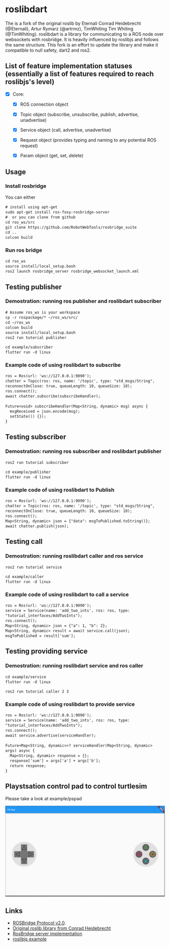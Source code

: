 # roslibdart

The is a fork of the original roslib by Eternali Conrad Heidebrecht (@Eternali), Artur Rymarz (@artrmz), TimWhiting Tim Whiting (@TimWhiting). roslibdart is a library for communicating to a ROS node over websockets with rosbridge. It is heavily influenced by roslibjs and follows the same structure. This fork is an effort to update the library and make it compatible to null safety, dart2 and ros2.

## List of feature implementation statuses (essentially a list of features required to reach roslibjs's level)
- [X] Core:
  - [x] ROS connection object
  - [x] Topic object (subscribe, unsubscribe, publish, advertise, unadvertise)
  - [x] Service object (call, advertise, unadvertise)
  - [x] Request object (provides typing and naming to any potential ROS request)
  - [x] Param object (get, set, delete)


## Usage
### Install rosbridge
You can either
```
# install using apt-get
sudo apt-get install ros-foxy-rosbridge-server
#  or you can clone from github
cd ros_ws/src
git clone https://github.com/RobotWebTools/rosbridge_suite
cd ..
colcon build
```
### Run ros bridge
```
cd ros_ws
source install/local_setup.bash
ros2 launch rosbridge_server rosbridge_websocket_launch.xml
```
## Testing publisher

### Demostration: running ros publisher and roslibdart subscriber
```
# Assume ros_ws is your workspace
cp -r rospackage/* ~/ros_ws/src/
cd ~/ros_ws
colcon build
source install/local_setup.bash
ros2 run tutorial publisher
```

```
cd example/subscriber
flutter run -d linux
```
### Example code of using roslibdart to subscribe
```
ros = Ros(url: 'ws://127.0.0.1:9090');
chatter = Topic(ros: ros, name: '/topic', type: "std_msgs/String", reconnectOnClose: true, queueLength: 10, queueSize: 10);
ros.connect();
await chatter.subscribe(subscribeHandler);

Future<void> subscribeHandler(Map<String, dynamic> msg) async {
  msgReceived = json.encode(msg);
  setState(() {});
}
```



## Testing subscriber
### Demostration: running ros subscriber and roslibdart publisher
```
ros2 run tutorial subscriber
```

```
cd example/publisher
flutter run -d linux
```
### Example code of using roslibdart to Publish 
```
ros = Ros(url: 'ws://127.0.0.1:9090');
chatter = Topic(ros: ros, name: '/topic', type: "std_msgs/String", reconnectOnClose: true, queueLength: 10, queueSize: 10);
ros.connect();
Map<String, dynamic> json = {"data": msgToPublished.toString()};
await chatter.publish(json);
```

## Testing call 
### Demostration: running roslibdart caller and ros service
```
ros2 run tutorial service
```

```
cd example/caller
flutter run -d linux
```
### Example code of using roslibdart to call a service 
```
ros = Ros(url: 'ws://127.0.0.1:9090');
service = Service(name: 'add_two_ints', ros: ros, type: "tutorial_interfaces/AddTwoInts");
ros.connect();
Map<String, dynamic> json = {"a": 1, "b": 2};
Map<String, dynamic> result = await service.call(json);
msgToPublished = result['sum'];
```


## Testing providing service
### Demostration: running roslibdart service and ros caller
```
cd example/service
flutter run -d linux
```

```
ros2 run tutorial caller 2 3
```
### Example code of using roslibdart to provide service
```
ros = Ros(url: 'ws://127.0.0.1:9090');
service = Service(name: 'add_two_ints', ros: ros, type: "tutorial_interfaces/AddTwoInts");
ros.connect();
await service.advertise(serviceHandler);

Future<Map<String, dynamic>>? serviceHandler(Map<String, dynamic> args) async {
  Map<String, dynamic> response = {};
  response['sum'] = args['a'] + args['b'];
  return response;
}
```

## Playstsation control pad to control turtlesim

Please take a look at example/pspad

![PS Pad Screenshot](./example/pspad/doc/pspad-screenshot.png)

## Links
- [ROSBridge Protocol v2.0](https://github.com/biobotus/rosbridge_suite/blob/master/ROSBRIDGE_PROTOCOL.md).
- [Original roslib library from Conrad Heidebrecht](https://github.com/Eternali/roslib)
- [RosBridge server implementation](https://github.com/RobotWebTools/rosbridge_suite)
- [roslibjs example](https://github.com/RobotWebTools/roslibjs/blob/develop/examples/simple.html)
